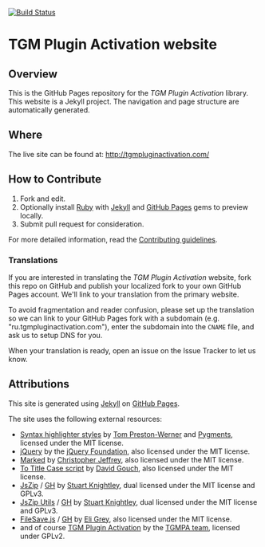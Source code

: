 [![Build Status](https://travis-ci.org/TGMPA/TGM-Plugin-Activation.svg?branch=gh-pages)](https://travis-ci.org/TGMPA/TGM-Plugin-Activation)

# TGM Plugin Activation website

## Overview

This is the GitHub Pages repository for the _TGM Plugin Activation_ library.
This website is a Jekyll project. The navigation and page structure are automatically generated.

## Where

The live site can be found at: <http://tgmpluginactivation.com/>

## How to Contribute

1. Fork and edit.
2. Optionally install [Ruby](https://rvm.io/rvm/install/) with [Jekyll](https://github.com/mojombo/jekyll/)
   and [GitHub Pages](https://github.com/github/pages-gem) gems to preview locally.
3. Submit pull request for consideration.

For more detailed information, read the [Contributing guidelines](https://github.com/TGMPA/TGM-Plugin-Activation/blob/gh-pages/CONTRIBUTING.md).

### Translations

If you are interested in translating the _TGM Plugin Activation_ website, fork this repo on GitHub and publish
your localized fork to your own GitHub Pages account. We'll link to your translation from the primary website.

To avoid fragmentation and reader confusion, please set up the translation so we can link to your GitHub Pages
fork with a subdomain (e.g. "ru.tgmpluginactivation.com"), enter the subdomain into the `CNAME` file, and ask us
to setup DNS for you.

When your translation is ready, open an issue on the Issue Tracker to let us know.

## Attributions

This site is generated using [Jekyll](http://jekyllrb.com/) on [GitHub Pages](https://pages.github.com/).

The site uses the following external resources:

* [Syntax highlighter styles](https://github.com/mojombo/tpw/blob/master/css/syntax.css) by [Tom Preston-Werner](http://tom.preston-werner.com/) and [Pygments](https://github.com/richleland/pygments-css/blob/master/github.css), licensed under the MIT license.
* [jQuery](http://jquery.com/) by the [jQuery Foundation](https://jquery.org/team/), also licensed under the MIT license.
* [Marked](https://github.com/chjj/marked) by [Christopher Jeffrey](https://twitter.com/_chjj), also licensed under the MIT license.
* [To Title Case script](http://individed.com/code/to-title-case/) by [David Gouch](http://davidgouch.com/), also licensed under the MIT license.
* [JsZip](http://stuk.github.io/jszip/) / [GH](https://github.com/Stuk/jszip) by [Stuart Knightley](http://stuartk.com/), dual licensed under the MIT license and GPLv3.
* [JsZip Utils](http://stuk.github.io/jszip-utils/) / [GH](https://github.com/Stuk/jszip-utils) by [Stuart Knightley](http://stuartk.com/), dual licensed under the MIT license and GPLv3.
* [FileSave.js](http://eligrey.com/blog/post/saving-generated-files-on-the-client-side/) / [GH](https://github.com/eligrey/FileSaver.js) by [Eli Grey](http://eligrey.com/), also licensed under the MIT license.
* and of course [TGM Plugin Activation](https://github.com/TGMPA/TGM-Plugin-Activation) by the [TGMPA team](https://github.com/TGMPA), licensed under GPLv2.
